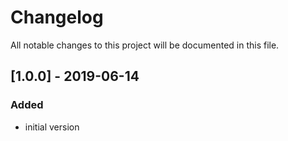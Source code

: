 # Changelog
All notable changes to this project will be documented in this file.

## [1.0.0] - 2019-06-14

### Added
- initial version